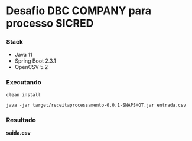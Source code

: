 # Desafio DBC COMPANY para processo SICRED

### Stack
* Java 11
* Spring Boot 2.3.1
* OpenCSV 5.2

### Executando
```clean install```

```java -jar target/receitaprocessamento-0.0.1-SNAPSHOT.jar entrada.csv```

### Resultado
**saida.csv**